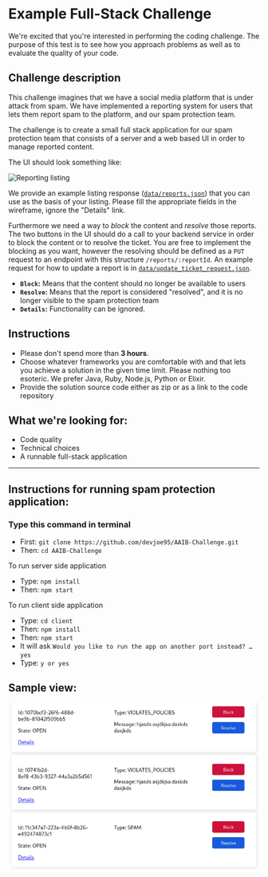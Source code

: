 # Example Full-Stack Challenge

We're excited that you're interested in performing the coding challenge.
The purpose of this test is to see how you approach problems as well as to evaluate the quality of your code.

## Challenge description

This challenge imagines that we have a social media platform that is under attack from spam. We have implemented a reporting system for users that lets them report spam to the platform, and our spam protection team.  

The challenge is to create a small full stack application for our spam protection team that consists of a server and a web based UI in order to manage reported content.

The UI should look something like:

![Reporting listing](images/wireframe.png)

We provide an example listing response ([`data/reports.json`](data/reports.json)) that you can use as the basis of your listing. Please fill the appropriate fields in the wireframe, ignore the "Details" link.

Furthermore we need a way to _block_ the content and _resolve_ those reports. The two buttons in the UI should do a call to your backend service in order to block the content or to resolve the ticket. You are free to implement the blocking as you want, however the resolving should be defined as a `PUT` request to an endpoint with this structure `/reports/:reportId`. An example request for how to update a report is in [`data/update_ticket_request.json`](data/update_ticket_request.json).


- **`Block`:** Means that the content should no longer be available to users
- **`Resolve`:** Means that the report is considered "resolved", and it is no longer visible to the spam protection team
- **`Details`:** Functionality can be ignored.

## Instructions
- Please don't spend more than **3 hours**.
- Choose whatever frameworks you are comfortable with and that lets you achieve a solution in the given time limit. Please nothing too esoteric. We prefer Java, Ruby, Node.js, Python or Elixir.
- Provide the solution source code either as zip or as a link to the code repository

## What we're looking for:
- Code quality
- Technical choices
- A runnable full-stack application

---
## Instructions for running spam protection application:

### Type this command in terminal
- First: `git clone https://github.com/devjoe95/AAIB-Challenge.git`
- Then: `cd AAIB-Challenge`

To run server side application
- Type: `npm install`    
- Then: `npm start`

To run client side application    
- Type: `cd client`
- Then: `npm install`    
- Then: `npm start`
- It will ask `Would you like to run the app on another port instead? … yes`
- Type: `y or yes`

## Sample view:

![UI Reporting listing](images/screenshot.png)
